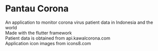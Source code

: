# Pantau Corona

An application to monitor corona virus patient data in Indonesia and the world\
Made with the flutter framework\
Patient data is obtained from api.kawalcorona.com\
Application icon images from icons8.com

